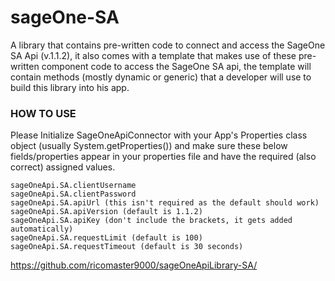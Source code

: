 # sageOne-SA
A library that contains pre-written code to connect and access the SageOne SA Api (v.1.1.2), it also comes with a template that makes use of these pre-written component code to access the SageOne SA api, the template will contain methods (mostly dynamic or generic) that a developer will use to build this library into his app.

### HOW TO USE

Please Initialize SageOneApiConnector with your App's Properties class object (usually System.getProperties()) and make sure these below fields/properties appear in your properties file and have the required (also correct) assigned values.

```
sageOneApi.SA.clientUsername
sageOneApi.SA.clientPassword
sageOneApi.SA.apiUrl (this isn't required as the default should work)
sageOneApi.SA.apiVersion (default is 1.1.2)
sageOneApi.SA.apiKey (don't include the brackets, it gets added automatically)
sageOneApi.SA.requestLimit (default is 100)
sageOneApi.SA.requestTimeout (default is 30 seconds)
```

https://github.com/ricomaster9000/sageOneApiLibrary-SA/
